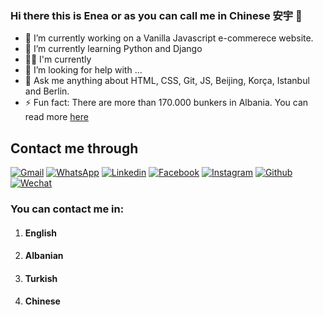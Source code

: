 ### Hi there this is Enea or as you can call me in Chinese 安宇 👋


- 🔭 I’m currently working on a Vanilla Javascript e-commerece website. 
- 🌱 I’m currently learning Python and Django
- 👨‍💻 I'm currently 
- 🤔 I’m looking for help with ...
- 💬 Ask me anything about HTML, CSS, Git, JS, Beijing, Korça, Istanbul and Berlin.
- ⚡ Fun fact: There are more than 170.000 bunkers in Albania. You can read more [here](https://en.wikipedia.org/wiki/Bunkers_in_Albania)

## Contact me through 

[![Gmail](https://img.shields.io/badge/Gmail-D14836?style=for-the-badge&logo=gmail&logoColor=white)](mailto:gegaenea94@gmail.com) [![WhatsApp](https://img.shields.io/badge/WhatsApp-25D366?style=for-the-badge&logo=whatsapp&logoColor=white)](https://wa.me/00905525345315) [![Linkedin](https://img.shields.io/badge/LinkedIn-0077B5?style=for-the-badge&logo=linkedin&logoColor=white)](https://www.linkedin.com/in/eneagega/) 
[![Facebook](https://img.shields.io/badge/Facebook-1877F2?style=for-the-badge&logo=facebook&logoColor=white)](https://www.facebook.com/enea.gega.509) [![Instagram](https://img.shields.io/badge/Instagram-E4405F?style=for-the-badge&logo=instagram&logoColor=white)](https://www.instagram.com/gegaenea/) [![Github](https://img.shields.io/badge/GitHub-100000?style=for-the-badge&logo=github&logoColor=white)](https://github.com/EGega) [![Wechat](https://img.shields.io/badge/WeChat-07C160?style=for-the-badge&logo=wechat&logoColor=white)](weixin://dl/chat?{Oliveranyu}) 

### You can contact me in:
1. #### English
2. #### Albanian
3. #### Turkish
4. #### Chinese





